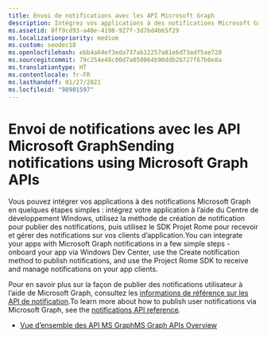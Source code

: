 ```yaml
---
title: Envoi de notifications avec les API Microsoft Graph
description: Intégrez vos applications à des notifications Microsoft Graph en quelques étapes simples.
ms.assetid: 8ff9cd93-a48e-4198-927f-3d7bd4b65f29
ms.localizationpriority: medium
ms.custom: seodec18
ms.openlocfilehash: ebb4a64ef3eda737ab12257a81e6d73adf5ae728
ms.sourcegitcommit: 79c254e48c00d7a050864b90ddb2b727f67b0e8a
ms.translationtype: HT
ms.contentlocale: fr-FR
ms.lasthandoff: 01/27/2021
ms.locfileid: "98901597"
---
```

# <a name="sending-notifications-using-microsoft-graph-apis"></a><span data-ttu-id="c2095-103">Envoi de notifications avec les API Microsoft Graph</span><span class="sxs-lookup"><span data-stu-id="c2095-103">Sending notifications using Microsoft Graph APIs</span></span>

<span data-ttu-id="c2095-104">Vous pouvez intégrer vos applications à des notifications Microsoft Graph en quelques étapes simples : intégrez votre application à l’aide du Centre de développement Windows, utilisez la méthode de création de notification pour publier des notifications, puis utilisez le SDK Projet Rome pour recevoir et gérer des notifications sur vos clients d’application.</span><span class="sxs-lookup"><span data-stu-id="c2095-104">You can integrate your apps with Microsoft Graph notifications in a few simple steps - onboard your app via Windows Dev Center, use the Create notification method to publish notifications, and use the Project Rome SDK to receive and manage notifications on your app clients.</span></span>

<span data-ttu-id="c2095-105">Pour en savoir plus sur la façon de publier des notifications utilisateur à l’aide de Microsoft Graph, consultez les [informations de référence sur les API de notification](/graph/api/resources/notifications-api-overview).</span><span class="sxs-lookup"><span data-stu-id="c2095-105">To learn more about how to publish user notifications via Microsoft Graph, see the [notifications API reference](/graph/api/resources/notifications-api-overview).</span></span>

* [<span data-ttu-id="c2095-106">Vue d’ensemble des API MS Graph</span><span class="sxs-lookup"><span data-stu-id="c2095-106">MS Graph APIs Overview</span></span>](/graph/notifications-concept-overview)